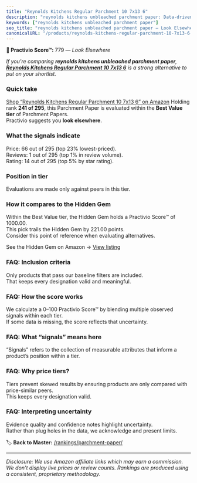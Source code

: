 ```yaml
---
title: "Reynolds Kitchens Regular Parchment 10 7x13 6"
description: "reynolds kitchens unbleached parchment paper: Data-driven ranking using the Practivio Score™. Positioned by quality, value, demand, findability, momentum."
keywords: ["reynolds kitchens unbleached parchment paper"]
seo_title: "reynolds kitchens unbleached parchment paper — Look Elsewhere (2025)"
canonicalURL: "/products/reynolds-kitchens-regular-parchment-10-7x13-6-B09G96YPGD/"
---
```


**🚫 Practivio Score™:** 779 — _Look Elsewhere_


*If you're comparing **reynolds kitchens unbleached parchment paper**, **[Reynolds Kitchens Regular Parchment 10 7x13 6](https://www.amazon.com/dp/B09G96YPGD?tag=practivio-20)** is a strong alternative to put on your shortlist.*
### Quick take
[Shop “Reynolds Kitchens Regular Parchment 10 7x13 6” on Amazon](https://www.amazon.com/dp/B09G96YPGD?tag=practivio-20)
Holding rank **241 of 295**, this Parchment Paper is evaluated within the **Best Value tier** of Parchment Papers.  
Practivio suggests you **look elsewhere**.

### What the signals indicate
Price: 66 out of 295 (top 23% lowest-priced).  
Reviews: 1 out of 295 (top 1% in review volume).  
Rating: 14 out of 295 (top 5% by star rating).  

### Position in tier
Evaluations are made only against peers in this tier.

### How it compares to the Hidden Gem
Within the Best Value tier, the Hidden Gem holds a Practivio Score™ of 1000.00.  
This pick trails the Hidden Gem by 221.00 points.  
Consider this point of reference when evaluating alternatives.  

See the Hidden Gem on Amazon → [View listing](https://www.amazon.com/dp/B07L9X9XXX?tag=practivio-20)

### FAQ: Inclusion criteria
Only products that pass our baseline filters are included.  
That keeps every designation valid and meaningful.

### FAQ: How the score works
We calculate a 0–100 Practivio Score™ by blending multiple observed signals within each tier.  
If some data is missing, the score reflects that uncertainty.

### FAQ: What “signals” means here
“Signals” refers to the collection of measurable attributes that inform a product’s position within a tier.

### FAQ: Why price tiers?
Tiers prevent skewed results by ensuring products are only compared with price-similar peers.  
This keeps every designation valid.

### FAQ: Interpreting uncertainty
Evidence quality and confidence notes highlight uncertainty.  
Rather than plug holes in the data, we acknowledge and present limits.


🏷️ **Back to Master:** [/rankings/parchment-paper/](/rankings/parchment-paper/)

---
_Disclosure: We use Amazon affiliate links which may earn a commission. We don’t display live prices or review counts. Rankings are produced using a consistent, proprietary methodology._
